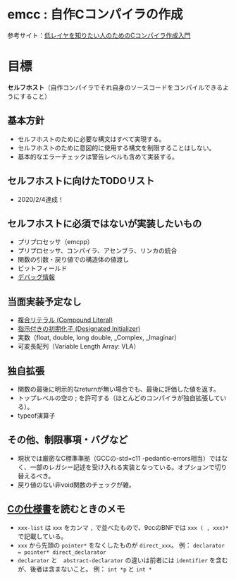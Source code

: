 # emcc : 自作Cコンパイラの作成

参考サイト：[低レイヤを知りたい人のためのCコンパイラ作成入門](https://www.sigbus.info/compilerbook/)

# 目標

**セルフホスト**（自作コンパイラでそれ自身のソースコードをコンパイルできるようにすること）

## 基本方針

- セルフホストのために必要な構文はすべて実現する。
- セルフホストのために意図的に使用する構文を制限することはしない。
- 基本的なエラーチェックは警告レベルも含めて実装する。

## セルフホストに向けたTODOリスト

- 2020/2/4達成！

## セルフホストに必須ではないが実装したいもの

- プリプロセッサ（emcpp） 
- プリプロセッサ、コンパイラ、アセンブラ、リンカの統合
- 関数の引数・戻り値での構造体の値渡し
- ビットフィールド
- [デバッグ情報](https://ja.osdn.net/projects/drdeamon64/wiki/DWARF%E3%83%95%E3%82%A1%E3%82%A4%E3%83%AB%E3%83%95%E3%82%A9%E3%83%BC%E3%83%9E%E3%83%83%E3%83%88)

## 当面実装予定なし

- [複合リテラル (Compound Literal)](http://seclan.dll.jp/c99d/c99d07.htm#dt19991101)
- [指示付きの初期化子 (Designated Initializer)](http://seclan.dll.jp/c99d/c99d07.htm#dt19991025)
- 実数（float, double, long double, _Complex, _Imaginar）
- 可変長配列（Variable Length Array: VLA）

## 独自拡張
- 関数の最後に明示的なreturnが無い場合でも、最後に評価した値を返す。
- トップレベルの空の ; を許可する（ほとんどのコンパイラが独自拡張している）。
- typeof演算子

## その他、制限事項・バグなど

- 現状では厳密なC標準準拠（GCCの-std=c11 -pedantic-errors相当）ではなく、一部のレガシー記述を受け入れる実装となっている。オプションで切り替えるべき。
- 戻り値のない非void関数のチェックが雑。

## [Cの仕様書](http://port70.net/~nsz/c/c11/n1570.html#A)を読むときのメモ

- `xxx-list` は `xxx` をカンマ `,` で並べたもので、9ccのBNFでは `xxx ( , xxx)*` で記載している。
- `xxx` から先頭の `pointer*` をなくしたものが `direct_xxx`。
例： `declarator = pointer* direct_declarator`
- `declarator` と　`abstract-declarator` の違いは前者には `identifier` を含むが、後者は含まないこと。
例： `int *p` と `int *`
